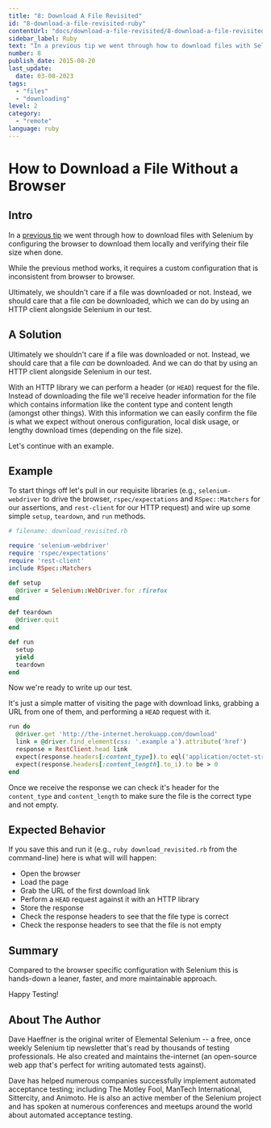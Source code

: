 ```yaml
---
title: "8: Download A File Revisited"
id: "8-download-a-file-revisited-ruby"
contentUrl: "docs/download-a-file-revisited/8-download-a-file-revisited-ruby"
sidebar_label: Ruby
text: "In a previous tip we went through how to download files with Selenium by configuring the browser to download them locally and verifying their file size when done. While the previous method works, it requires a custom configuration that is inconsistent from browser to browser."
number: 8
publish_date: 2015-08-20
last_update:
  date: 03-08-2023
tags:
  - "files"
  - "downloading"
level: 2
category:
  - "remote"
language: ruby
---
```


# How to Download a File Without a Browser

## Intro

In a [previous tip](/tips/2-download-a-file) we went through how to download files with Selenium by configuring the browser to download them locally and verifying their file size when done.

While the previous method works, it requires a custom configuration that is inconsistent from browser to browser.

Ultimately, we shouldn't care if a file was downloaded or not. Instead, we should care that a file _can_ be downloaded, which we can do by using an HTTP client alongside Selenium in our test.

## A Solution

Ultimately we shouldn't care if a file was downloaded or not. Instead, we should care that a file _can_ be downloaded. And we can do that by using an HTTP client alongside Selenium in our test.

With an HTTP library we can perform a header (or `HEAD`) request for the file. Instead of downloading the file we'll receive header information for the file which contains information like the content type and content length (amongst other things). With this information we can easily confirm the file is what we expect without onerous configuration, local disk usage, or lengthy download times (depending on the file size).

Let's continue with an example.

## Example

To start things off let's pull in our requisite libraries (e.g., `selenium-webdriver` to drive the browser, `rspec/expectations` and `RSpec::Matchers` for our assertions, and `rest-client` for our HTTP request) and wire up some simple `setup`, `teardown`, and `run` methods.

```ruby
# filename: download_revisited.rb

require 'selenium-webdriver'
require 'rspec/expectations'
require 'rest-client'
include RSpec::Matchers

def setup
  @driver = Selenium::WebDriver.for :firefox
end

def teardown
  @driver.quit
end

def run
  setup
  yield
  teardown
end
```

Now we're ready to write up our test.

It's just a simple matter of visiting the page with download links, grabbing a URL from one of them, and performing a `HEAD` request with it.

```ruby
run do
  @driver.get 'http://the-internet.herokuapp.com/download'
  link = @driver.find_element(css: '.example a').attribute('href')
  response = RestClient.head link
  expect(response.headers[:content_type]).to eql('application/octet-stream')
  expect(response.headers[:content_length].to_i).to be > 0
end
```

Once we receive the response we can check it's header for the `content_type` and `content_length` to make sure the file is the correct type and not empty.

## Expected Behavior

If you save this and run it (e.g., `ruby download_revisited.rb` from the command-line) here is what will will happen:

- Open the browser
- Load the page
- Grab the URL of the first download link
- Perform a `HEAD` request against it with an HTTP library
- Store the response
- Check the response headers to see that the file type is correct
- Check the response headers to see that the file is not empty

## Summary

Compared to the browser specific configuration with Selenium this is hands-down a leaner, faster, and more maintainable approach.

Happy Testing!

## About The Author

Dave Haeffner is the original writer of Elemental Selenium -- a free, once weekly Selenium tip newsletter that's read by thousands of testing professionals. He also created and maintains the-internet (an open-source web app that's perfect for writing automated tests against).

Dave has helped numerous companies successfully implement automated acceptance testing; including The Motley Fool, ManTech International, Sittercity, and Animoto. He is also an active member of the Selenium project and has spoken at numerous conferences and meetups around the world about automated acceptance testing.
